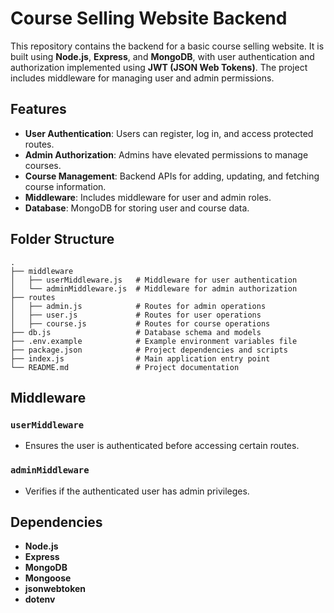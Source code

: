 # Course Selling Website Backend

This repository contains the backend for a basic course selling website. It is built using **Node.js**, **Express**, and **MongoDB**, with user authentication and authorization implemented using **JWT (JSON Web Tokens)**. The project includes middleware for managing user and admin permissions.

## Features

- **User Authentication**: Users can register, log in, and access protected routes.
- **Admin Authorization**: Admins have elevated permissions to manage courses.
- **Course Management**: Backend APIs for adding, updating, and fetching course information.
- **Middleware**: Includes middleware for user and admin roles.
- **Database**: MongoDB for storing user and course data.

## Folder Structure

```
.
├── middleware
│   ├── userMiddleware.js   # Middleware for user authentication
│   └── adminMiddleware.js  # Middleware for admin authorization
├── routes
│   ├── admin.js            # Routes for admin operations
│   ├── user.js             # Routes for user operations
│   ├── course.js           # Routes for course operations
├── db.js                   # Database schema and models
├── .env.example            # Example environment variables file
├── package.json            # Project dependencies and scripts
├── index.js                # Main application entry point
└── README.md               # Project documentation
```

## Middleware

### `userMiddleware`
- Ensures the user is authenticated before accessing certain routes.

### `adminMiddleware`
- Verifies if the authenticated user has admin privileges.

## Dependencies

- **Node.js**
- **Express**
- **MongoDB**
- **Mongoose**
- **jsonwebtoken**
- **dotenv**
